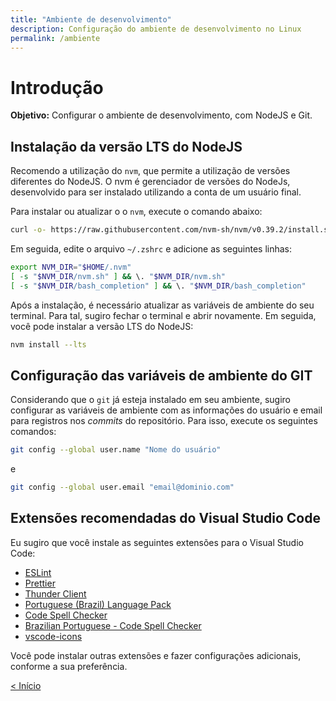 ```yaml
---
title: "Ambiente de desenvolvimento"
description: Configuração do ambiente de desenvolvimento no Linux
permalink: /ambiente
---
```


# Introdução

**Objetivo:** Configurar o ambiente de desenvolvimento, com NodeJS e Git.

## Instalação da versão LTS do NodeJS

Recomendo a utilização do `nvm`, que permite a utilização de versões diferentes do NodeJS. O nvm é gerenciador de versões do NodeJs, desenvolvido para ser instalado utilizando a conta de um usuário final.

Para instalar ou atualizar o o `nvm`, execute o comando abaixo:

```bash
curl -o- https://raw.githubusercontent.com/nvm-sh/nvm/v0.39.2/install.sh | bash
```

Em seguida, edite o arquivo `~/.zshrc` e adicione as seguintes linhas:

```bash
export NVM_DIR="$HOME/.nvm"
[ -s "$NVM_DIR/nvm.sh" ] && \. "$NVM_DIR/nvm.sh"
[ -s "$NVM_DIR/bash_completion" ] && \. "$NVM_DIR/bash_completion"
```

Após a instalação, é necessário atualizar as variáveis de ambiente do seu terminal. Para tal, sugiro fechar o terminal e abrir novamente. Em seguida, você pode instalar a versão LTS do NodeJS:

```bash
nvm install --lts
```
<!-- 
Precisamos do yarn para fazer a instalação dos pacotes do NodeJS. Para instalar o yarn, execute o comando abaixo:

```bash
npm install -g yarn
```

Também, é preciso instalar o pacote `@expo/ngrox` para que as aplicações geradas possam ser acessadas remotamente via o aplicativa Expo Go:

```bash
yarn global add @expo/ngrok@^4.1.0
``` -->

## Configuração das variáveis de ambiente do GIT

Considerando que o `git` já esteja instalado em seu ambiente, sugiro configurar as variáveis de ambiente com as informações do usuário e email para registros nos _commits_ do repositório. Para isso, execute os seguintes comandos:

```bash
git config --global user.name "Nome do usuário"
```
e 

```bash
git config --global user.email "email@dominio.com"
```

## Extensões recomendadas do Visual Studio Code

Eu sugiro que você instale as seguintes extensões para o Visual Studio Code:

* [ESLint](https://marketplace.visualstudio.com/items?itemName=dbaeumer.vscode-eslint)
* [Prettier](https://marketplace.visualstudio.com/items?itemName=esbenp.prettier-vscode)
* [Thunder Client](https://marketplace.visualstudio.com/items?itemName=rangav.vscode-thunder-client)
* [Portuguese (Brazil) Language Pack](https://marketplace.visualstudio.com/items?itemName=MS-CEINTL.vscode-language-pack-pt-BR)
* [Code Spell Checker](https://marketplace.visualstudio.com/items?itemName=code-spell-checker.code-spell-checker)
* [Brazilian Portuguese - Code Spell Checker](https://marketplace.visualstudio.com/items?itemName=streetsidesoftware.code-spell-checker-portuguese-brazilian)
* [vscode-icons](https://marketplace.visualstudio.com/items?itemName=vscode-icons)

Você pode instalar outras extensões e fazer configurações adicionais, conforme a sua preferência.

<!-- ## Configurações do ESLint e do Prettier em projetos Vue

Para configurar o ESLint e o Prettier em projetos Vue, é importante que você tenha muito claro qual o estilo de código que você deseja utilizar. Cada time pode ter um estilo diferente, mas é importante que todos os membros do time sigam o mesmo estilo.

Embora o ESLint e o Prettier sejam ferramentas diferentes, elas podem ser configuradas para trabalharem juntas. O ESLint é uma ferramenta que analisa o código e aponta erros e problemas, conhecido como _linting_ ou _linter_. O Prettier é uma ferramenta que formata o código, de acordo com um estilo pré-definido.

### Formatação com Prettier

Em linhas gerais, uma ferramenta de _linting_ verifica se o código está correto, enquanto uma ferramenta de formatação verifica se o código está de acordo com um estilo pré-definido, como:

* Tamanho da tabulação
* Utilização de aspas simples ou duplas
* Utilização de vírgula no final de cada linha
* Utilização de ponto e vírgula no final de cada linha
* E outros

Tais regras de formatação garantem que o código fique consistente, mesmo quando desenvolvido por diferentes desenvolvedores, talvez até em diferentes IDEs. Também evita que você tenha que tomar certas decisões de formatação (devo terminar minhas linhas com ponto e vírgula ou não?). Em vez disso, você simplesmente escreve o código da maneira que desejar e deixa o formatador reformatá-lo quando terminar.

Em projetos Vue, como na maioria dos projetos Javascript ou Typescript, o Prettier é utilizado em conjunto com o ESLint, e juntos eles formam um poderoso time para garantir que o código esteja de acordo com um estilo pré-definido.

Como o ESLint, o Prettier pode ser integrado com a maioria das IDEs, como Visual Studio Code, e pode ser configurado para formatar o código automaticamente quando você salvar o arquivo. Você pode configurar o Prettier para formatar o código de acordo com o estilo que desejar, e também pode configurar o ESLint para apontar problemas de acordo com o mesmo estilo.

Em geral, quando criamos um projeto no Vue, já é possível escolher para que o Prettier seja instalado e configurado. No entanto, é importante que você entenda como ele funciona e como ele pode ser configurado. Caso você não tenha escolhido a opção de instalar o Prettier, você pode instalar e configurar manualmente, com os seguintes comandos:

```bash
npm install --save-dev prettier
```

Em seguida, basta criar um arquivo `.prettierrc` na raiz do projeto, e adicionar as configurações que desejar. Por exemplo, se você deseja utilizar aspas simples, e não utilizar ponto e vírgula no final de cada linha, você pode adicionar o seguinte conteúdo no arquivo:

```json
{
  "singleQuote": true,
  "semi": false
}
```
Inicialmente, vamos manter esse arquivo vazio, e vamos configurar o ESLint para apontar problemas de acordo com o estilo que definirmos no Prettier. Dessa forma, o arquivo `.prettierrc` deve estar com o seguinte conteúdo:

```json
{}
```


### Linting com ESLint

Linting é uma forma de analisar o código e apontar problemas. O ESLint é uma ferramenta que faz isso, e pode ser configurado para apontar problemas de acordo com um estilo de código. Em geral, são definidas regras de estilo de código, e o ESLint aponta problemas de acordo com essas regras. Por exemplo, a ferramenta pode detectar e apontar a a ausência de vírgulas num código, ou mesmo avisar quando uma variável não está sendo utilizada.

É importante ressaltar que problemas de regras de negócio não são detectados pelo ESLint. Por exemplo, se você tiver uma função que faz uma divisão por zero, o ESLint não vai detectar isso. Ele vai apenas apontar problemas de sintaxe e de estilo de código.

Ainda, o ESLint não é apenas capaz de detectar erros no seu código, mas em muitos casos, pode até mesmo corrigi-los automaticamente. Ele pode ser executado como uma ferramenta de linha de comando e também está integrado na maioria dos IDEs comuns, como o Visual Studio Code, o que permite que os erros detectados pelo ESLint sejam revelados diretamente no arquivo que está sendo editado. 

Em geral, quando criamos um projeto no Vue, já é possível escolher para que o ESLint seja instalado e configurado. No entanto, é importante que você entenda como ele funciona e como ele pode ser configurado. 

Caso o seu projeto não tenha sido criado com o ESLint, você pode instalá-lo e configurá-lo manualmente. Para isso, execute o comando abaixo:

```bash
npm install --save-dev eslint eslint-plugin-vue
```

Após a instalação, basta criar um arquivo `.eslintrc.js` na raiz do projeto, e adicionar as configurações que desejar. Essas configurações são bem dinâmicas e podem ser alteradas conforme a necessidade. Por ora, vamos manter uma configuração básica indicada para a maioria dos projetos em Vue. Assim, o arquivo `.eslintrc.js` deve estar com o seguinte conteúdo:

```js
module.exports = {
  env: {
    node: true,
  },
  extends: [
    'eslint:recommended',
    'plugin:vue/vue3-recommended',
    '@vue/eslint-config-prettier'
  ],
  rules: { }
}
``` -->




[&lt; Início](../ "Início") 
<!-- <span style="display: inline-block;width: 60%"></span>
[Exemplos de uso do Axios &gt;](exemplos-de-uso.html "Próximo")   -->